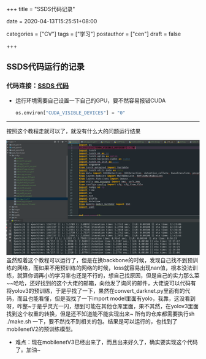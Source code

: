 +++
title = "SSDS代码记录"

date = 2020-04-13T15:25:51+08:00

categories = ["CV"]
tags = ["学习"]
postauthor = ["cen"]
draft = false

+++

## SSDS代码运行的记录

### 代码连接：<a href="https://github.com/yqyao/SSD_Pytorch" target="_blank">SSDS 代码</a>

* 运行环境需要自己设置一下自己的GPU，要不然容易报错CUDA

  ```python
  os.environ["CUDA_VISIBLE_DEVICES"] = "0"
  ```

---

按照这个教程走就可以了，就没有什么大的问题运行结果

![训练过程](../fig/训练过程.png)虽然照着这个教程可以运行了，但是在换backbone的时候，发现自己找不到预训练的网络，而如果不用预训练的网络的时候，loss就容易出现nan值，根本没法训练，就算你调再小的学习率也还是不行的，想自己找原因，但是自己的实力那么菜~~哈哈，还好找到的这个大佬的邮箱，向他发了询问的邮件，大佬说可以代码有将yolov3的预训练，于是乎找了一下，果然在convert_darknet.py里面有的代码，而且也能看懂，但是我找了一下import model里面有yolo，我靠，这没看到呀，咋整~于是乎灵光一闪，想到可能在其他仓库里面，果不其然，在yolov3里面找到这个权重的转换，但是还不知道能不能实现出来~ 所有的仓库都需要执行sh ./make.sh 一下，要不然找不到相关的包。结果是可以运行的，也找到了mobilenetV2的预训练模型。

* 难点：现在mobilenetV3已经出来了，而且出来好久了，确实要实现这个代码了。加油~